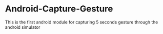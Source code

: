 # Android-Capture-Gesture
This is the first android module for capturing 5 seconds gesture through the android simulator
